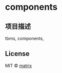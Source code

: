 # components
## 项目描述
tbms, components,

## License

MIT © [matrix]()


[npm-packages]: https://www.npmjs.com/~dkypooh
